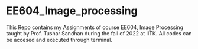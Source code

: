 # EE604_Image_processing
This Repo contains my Assignments of course EE604, Image Processing taught by Prof. Tushar Sandhan during the fall of 2022 at IITK. All codes can be accesed and executed through terminal.

